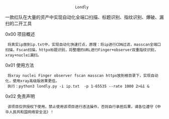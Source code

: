                                    Londly 

一款红队在大量的资产中实现自动化全端口扫描、标题识别、指纹识别、爆破、漏扫的二开工具
 
	
0x00 项目概述
     
     将真实ip放到ip.txt中，实现自动化快速打点，原理：将ip进行CDN过滤，masscan全端口扫描，Fscan扫描，httpx标题识别，将整理的URL进行Finger+observer双重指纹识别，xray+nuclei漏扫。
     
0x01 使用方法
     
     将xray nuclei Finger observer fscan masscan httpx放到根目录下，实现自动化，使用xray高级版效果更佳。
     执行：python3 londly.py -i ip.txt  -p 1-65535 --rate 1000 2>&1 &
     
0x02 免责声明

     该项目仅供授权下使用，禁止使用该项目进行违法操作，否则自行承担后果，请各位遵守《中华人民共和国网络安全法》！

     
 
